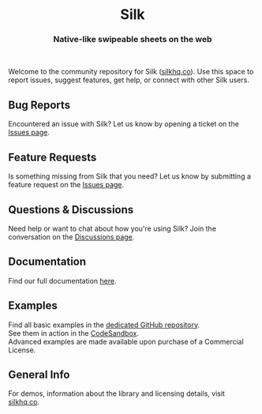 <h1 align="center">Silk</h1>
<h3 align="center">
  Native‑like swipeable sheets on the web
</h3>
<br />

Welcome to the community repository for Silk ([silkhq.co](https://silkhq.co)). Use this space to report issues, suggest features, get help, or connect with other Silk users.

## Bug Reports

Encountered an issue with Silk? Let us know by opening a ticket on the [Issues page](https://github.com/silk-hq/community/issues).

## Feature Requests

Is something missing from Silk that you need? Let us know by submitting a feature request on the [Issues page](https://github.com/silk-hq/community/issues).

## Questions & Discussions

Need help or want to chat about how you're using Silk? Join the conversation on the [Discussions page](https://github.com/silk-hq/community/discussions).

## Documentation

Find our full documentation [here](https://silkhq.notion.site/Silk-Components-fad7232e08a24cf6bf9008749cc09879).

## Examples

Find all basic examples in the [dedicated GitHub repository](https://github.com/silk-hq/basic-examples-css).
<br />
See them in action in the [CodeSandbox](https://codesandbox.io/p/sandbox/github/silk-hq/silk/tree/main/examples/css).
<br />
Advanced examples are made available upon purchase of a Commercial License.

## General Info

For demos, information about the library and licensing details, visit [silkhq.co](https://silkhq.co).
